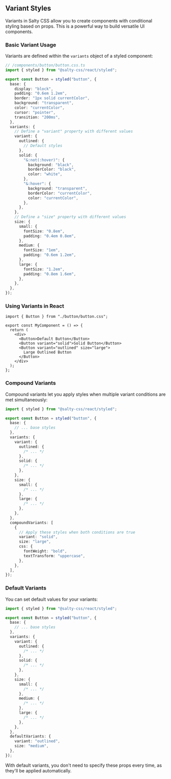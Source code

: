 ## Variant Styles

Variants in Salty CSS allow you to create components with conditional styling based on props. This is a powerful way to build versatile UI components.

### Basic Variant Usage

Variants are defined within the `variants` object of a styled component:

```ts
// /components/button/button.css.ts
import { styled } from "@salty-css/react/styled";

export const Button = styled("button", {
  base: {
    display: "block",
    padding: "0.6em 1.2em",
    border: "1px solid currentColor",
    background: "transparent",
    color: "currentColor",
    cursor: "pointer",
    transition: "200ms",
  },
  variants: {
    // Define a "variant" property with different values
    variant: {
      outlined: {
        // Default styles
      },
      solid: {
        "&:not(:hover)": {
          background: "black",
          borderColor: "black",
          color: "white",
        },
        "&:hover": {
          background: "transparent",
          borderColor: "currentColor",
          color: "currentColor",
        },
      },
    },
    // Define a "size" property with different values
    size: {
      small: {
        fontSize: "0.8em",
        padding: "0.4em 0.8em",
      },
      medium: {
        fontSize: "1em",
        padding: "0.6em 1.2em",
      },
      large: {
        fontSize: "1.2em",
        padding: "0.8em 1.6em",
      },
    },
  },
});
```

### Using Variants in React

```tsx
import { Button } from "./button/button.css";

export const MyComponent = () => {
  return (
    <div>
      <Button>Default Button</Button>
      <Button variant="solid">Solid Button</Button>
      <Button variant="outlined" size="large">
        Large Outlined Button
      </Button>
    </div>
  );
};
```

### Compound Variants

Compound variants let you apply styles when multiple variant conditions are met simultaneously:

```ts
import { styled } from "@salty-css/react/styled";

export const Button = styled("button", {
  base: {
    // ... base styles
  },
  variants: {
    variant: {
      outlined: {
        /* ... */
      },
      solid: {
        /* ... */
      },
    },
    size: {
      small: {
        /* ... */
      },
      large: {
        /* ... */
      },
    },
  },
  compoundVariants: [
    {
      // Apply these styles when both conditions are true
      variant: "solid",
      size: "large",
      css: {
        fontWeight: "bold",
        textTransform: "uppercase",
      },
    },
  ],
});
```

### Default Variants

You can set default values for your variants:

```ts
import { styled } from "@salty-css/react/styled";

export const Button = styled("button", {
  base: {
    // ... base styles
  },
  variants: {
    variant: {
      outlined: {
        /* ... */
      },
      solid: {
        /* ... */
      },
    },
    size: {
      small: {
        /* ... */
      },
      medium: {
        /* ... */
      },
      large: {
        /* ... */
      },
    },
  },
  defaultVariants: {
    variant: "outlined",
    size: "medium",
  },
});
```

With default variants, you don't need to specify these props every time, as they'll be applied automatically.
